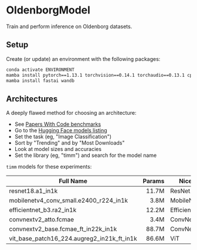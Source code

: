 # OldenborgModel

Train and perform inference on Oldenborg datasets.

## Setup

Create (or update) an environment with the following packages:

~~~bash
conda activate ENVIRONMENT
mamba install pytorch==1.13.1 torchvision==0.14.1 torchaudio==0.13.1 cpuonly -c pytorch
mamba install fastai wandb
~~~

## Architectures

A deeply flawed method for choosing an architecture:

- See [Papers With Code benchmarks](https://paperswithcode.com/task/image-classification)
- Go to the [Hugging Face models listing](https://huggingface.co/models)
- Set the task (eg, "Image Classification")
- Sort by "Trending" and by "Most Downloads"
- Look at model sizes and accuracies
- Set the library (eg, "timm") and search for the model name

`timm` models for these experiments:

| Full Name                                  | Params | Nice Name |
| ------------------------------------------ | -----: | ----------------- |     
| resnet18.a1_in1k                           |  11.7M | ResNet18          |
| mobilenetv4_conv_small.e2400_r224_in1k     |   3.8M | MobileNetV4       |
| efficientnet_b3.ra2_in1k                   |  12.2M | EfficientNet      |
| convnextv2_atto.fcmae                      |   3.4M | ConvNextV2Atto    |
| convnextv2_base.fcmae_ft_in22k_in1k        |  88.7M | ConvNextV2Base    |
| vit_base_patch16_224.augreg2_in21k_ft_in1k |  86.6M | ViT               |
